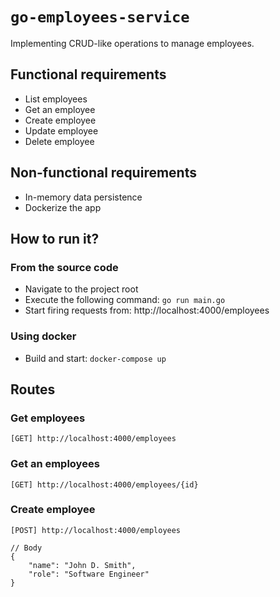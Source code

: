 # `go-employees-service`

Implementing CRUD-like operations to manage employees.

## Functional requirements

- List employees
- Get an employee
- Create employee
- Update employee
- Delete employee

## Non-functional requirements

- In-memory data persistence
- Dockerize the app

## How to run it?

### From the source code

- Navigate to the project root
- Execute the following command: `go run main.go`
- Start firing requests from: http://localhost:4000/employees

### Using docker

- Build and start: `docker-compose up`

## Routes

### Get employees

`[GET] http://localhost:4000/employees`

### Get an employees

`[GET] http://localhost:4000/employees/{id}`

### Create employee

`[POST] http://localhost:4000/employees`

```
// Body
{
    "name": "John D. Smith",
    "role": "Software Engineer"
}
```
